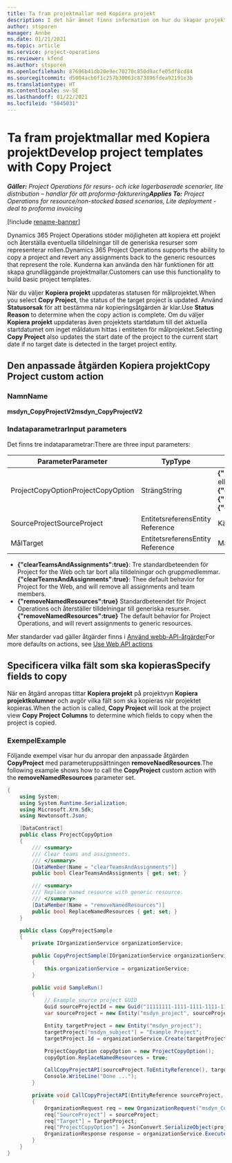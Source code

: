 ```yaml
---
title: Ta fram projektmallar med Kopiera projekt
description: I det här ämnet finns information om hur du skapar projektmallar med den anpassade åtgärden Kopiera projekt.
author: stsporen
manager: Annbe
ms.date: 01/21/2021
ms.topic: article
ms.service: project-operations
ms.reviewer: kfend
ms.author: stsporen
ms.openlocfilehash: 87696b41db20e9ec70270c850d9acfe05df8cd84
ms.sourcegitcommit: d5004acb6f1c257b30063c873896fdea92191e3b
ms.translationtype: HT
ms.contentlocale: sv-SE
ms.lasthandoff: 01/22/2021
ms.locfileid: "5045031"
---
```

# <a name="develop-project-templates-with-copy-project"></a><span data-ttu-id="15451-103">Ta fram projektmallar med Kopiera projekt</span><span class="sxs-lookup"><span data-stu-id="15451-103">Develop project templates with Copy Project</span></span>

<span data-ttu-id="15451-104">_**Gäller:** Project Operations för resurs- och icke lagerbaserade scenarier, lite distribution – handlar för att proforma-fakturering_</span><span class="sxs-lookup"><span data-stu-id="15451-104">_**Applies To:** Project Operations for resource/non-stocked based scenarios, Lite deployment - deal to proforma invoicing_</span></span>

[!include [rename-banner](~/includes/cc-data-platform-banner.md)]

<span data-ttu-id="15451-105">Dynamics 365 Project Operations stöder möjligheten att kopiera ett projekt och återställa eventuella tilldelningar till de generiska resurser som representerar rollen.</span><span class="sxs-lookup"><span data-stu-id="15451-105">Dynamics 365 Project Operations supports the ability to copy a project and revert any assignments back to the generic resources that represent the role.</span></span> <span data-ttu-id="15451-106">Kunderna kan använda den här funktionen för att skapa grundläggande projektmallar.</span><span class="sxs-lookup"><span data-stu-id="15451-106">Customers can use this functionality to build basic project templates.</span></span>

<span data-ttu-id="15451-107">När du väljer **Kopiera projekt** uppdateras statusen för målprojektet.</span><span class="sxs-lookup"><span data-stu-id="15451-107">When you select **Copy Project**, the status of the target project is updated.</span></span> <span data-ttu-id="15451-108">Använd **Statusorsak** för att bestämma när kopieringsåtgärden är klar.</span><span class="sxs-lookup"><span data-stu-id="15451-108">Use **Status Reason** to determine when the copy action is complete.</span></span> <span data-ttu-id="15451-109">Om du väljer **Kopiera projekt** uppdateras även projektets startdatum till det aktuella startdatumet om inget måldatum hittas i entiteten för målprojektet.</span><span class="sxs-lookup"><span data-stu-id="15451-109">Selecting **Copy Project** also updates the start date of the project to the current start date if no target date is detected in the target project entity.</span></span>

## <a name="copy-project-custom-action"></a><span data-ttu-id="15451-110">Den anpassade åtgärden Kopiera projekt</span><span class="sxs-lookup"><span data-stu-id="15451-110">Copy Project custom action</span></span> 

### <a name="name"></a><span data-ttu-id="15451-111">Namn</span><span class="sxs-lookup"><span data-stu-id="15451-111">Name</span></span> 

<span data-ttu-id="15451-112">**msdyn_CopyProjectV2**</span><span class="sxs-lookup"><span data-stu-id="15451-112">**msdyn_CopyProjectV2**</span></span>

### <a name="input-parameters"></a><span data-ttu-id="15451-113">Indataparametrar</span><span class="sxs-lookup"><span data-stu-id="15451-113">Input parameters</span></span>
<span data-ttu-id="15451-114">Det finns tre indataparametrar:</span><span class="sxs-lookup"><span data-stu-id="15451-114">There are three input parameters:</span></span>

| <span data-ttu-id="15451-115">Parameter</span><span class="sxs-lookup"><span data-stu-id="15451-115">Parameter</span></span>          | <span data-ttu-id="15451-116">Typ</span><span class="sxs-lookup"><span data-stu-id="15451-116">Type</span></span>   | <span data-ttu-id="15451-117">Värden</span><span class="sxs-lookup"><span data-stu-id="15451-117">Values</span></span>                                                   | 
|--------------------|--------|----------------------------------------------------------|
| <span data-ttu-id="15451-118">ProjectCopyOption</span><span class="sxs-lookup"><span data-stu-id="15451-118">ProjectCopyOption</span></span>  | <span data-ttu-id="15451-119">Sträng</span><span class="sxs-lookup"><span data-stu-id="15451-119">String</span></span> | <span data-ttu-id="15451-120">**{"removeNamedResources":true}** eller **{"clearTeamsAndAssignments":true}**</span><span class="sxs-lookup"><span data-stu-id="15451-120">**{"removeNamedResources":true}** or **{"clearTeamsAndAssignments":true}**</span></span> |
| <span data-ttu-id="15451-121">SourceProject</span><span class="sxs-lookup"><span data-stu-id="15451-121">SourceProject</span></span>      | <span data-ttu-id="15451-122">Entitetsreferens</span><span class="sxs-lookup"><span data-stu-id="15451-122">Entity Reference</span></span> | <span data-ttu-id="15451-123">Källprojekt</span><span class="sxs-lookup"><span data-stu-id="15451-123">Source Project</span></span> |
| <span data-ttu-id="15451-124">Mål</span><span class="sxs-lookup"><span data-stu-id="15451-124">Target</span></span>             | <span data-ttu-id="15451-125">Entitetsreferens</span><span class="sxs-lookup"><span data-stu-id="15451-125">Entity Reference</span></span> | <span data-ttu-id="15451-126">Målprojekt</span><span class="sxs-lookup"><span data-stu-id="15451-126">Target Project</span></span> |


- <span data-ttu-id="15451-127">**{"clearTeamsAndAssignments":true}**: Tre standardbeteenden för Project for the Web och tar bort alla tilldelningar och gruppmedlemmar.</span><span class="sxs-lookup"><span data-stu-id="15451-127">**{"clearTeamsAndAssignments":true}**: Thee default behavior for Project for the Web, and will remove all assignments and team members.</span></span>
- <span data-ttu-id="15451-128">**{"removeNamedResources":true}** Standardbeteendet för Project Operations och återställer tilldelningar till generiska resurser.</span><span class="sxs-lookup"><span data-stu-id="15451-128">**{"removeNamedResources":true}** The default behavior for Project Operations, and will revert assignments to generic resources.</span></span>

<span data-ttu-id="15451-129">Mer standarder vad gäller åtgärder finns i [Använd webb-API-åtgärder](https://docs.microsoft.com/powerapps/developer/common-data-service/webapi/use-web-api-actions)</span><span class="sxs-lookup"><span data-stu-id="15451-129">For more defaults on actions, see [Use Web API actions](https://docs.microsoft.com/powerapps/developer/common-data-service/webapi/use-web-api-actions)</span></span>

## <a name="specify-fields-to-copy"></a><span data-ttu-id="15451-130">Specificera vilka fält som ska kopieras</span><span class="sxs-lookup"><span data-stu-id="15451-130">Specify fields to copy</span></span> 
<span data-ttu-id="15451-131">När en åtgärd anropas tittar **Kopiera projekt** på projektvyn **Kopiera projektkolumner** och avgör vilka fält som ska kopieras när projektet kopieras.</span><span class="sxs-lookup"><span data-stu-id="15451-131">When the action is called, **Copy Project** will look at the project view **Copy Project Columns** to determine which fields to copy when the project is copied.</span></span>


### <a name="example"></a><span data-ttu-id="15451-132">Exempel</span><span class="sxs-lookup"><span data-stu-id="15451-132">Example</span></span>
<span data-ttu-id="15451-133">Följande exempel visar hur du anropar den anpassade åtgärden **CopyProject** med parameteruppsättningen **removeNaedResources**.</span><span class="sxs-lookup"><span data-stu-id="15451-133">The following example shows how to call the **CopyProject** custom action with the **removeNamedResources** parameter set.</span></span>
```C#
{
    using System;
    using System.Runtime.Serialization;
    using Microsoft.Xrm.Sdk;
    using Newtonsoft.Json;

    [DataContract]
    public class ProjectCopyOption
    {
        /// <summary>
        /// Clear teams and assignments.
        /// </summary>
        [DataMember(Name = "clearTeamsAndAssignments")]
        public bool ClearTeamsAndAssignments { get; set; }

        /// <summary>
        /// Replace named resource with generic resource.
        /// </summary>
        [DataMember(Name = "removeNamedResources")]
        public bool ReplaceNamedResources { get; set; }
    }

    public class CopyProjectSample
    {
        private IOrganizationService organizationService;

        public CopyProjectSample(IOrganizationService organizationService)
        {
            this.organizationService = organizationService;
        }

        public void SampleRun()
        {
            // Example source project GUID
            Guid sourceProjectId = new Guid("11111111-1111-1111-1111-111111111111");
            var sourceProject = new Entity("msdyn_project", sourceProjectId);

            Entity targetProject = new Entity("msdyn_project");
            targetProject["msdyn_subject"] = "Example Project";
            targetProject.Id = organizationService.Create(targetProject);

            ProjectCopyOption copyOption = new ProjectCopyOption();
            copyOption.ReplaceNamedResources = true;

            CallCopyProjectAPI(sourceProject.ToEntityReference(), targetProject.ToEntityReference(), copyOption);
            Console.WriteLine("Done ...");
        }

        private void CallCopyProjectAPI(EntityReference sourceProject, EntityReference TargetProject, ProjectCopyOption projectCopyOption)
        {
            OrganizationRequest req = new OrganizationRequest("msdyn_CopyProjectV2");
            req["SourceProject"] = sourceProject;
            req["Target"] = TargetProject;
            req["ProjectCopyOption"] = JsonConvert.SerializeObject(projectCopyOption);
            OrganizationResponse response = organizationService.Execute(req);
        }
    }
}
```

